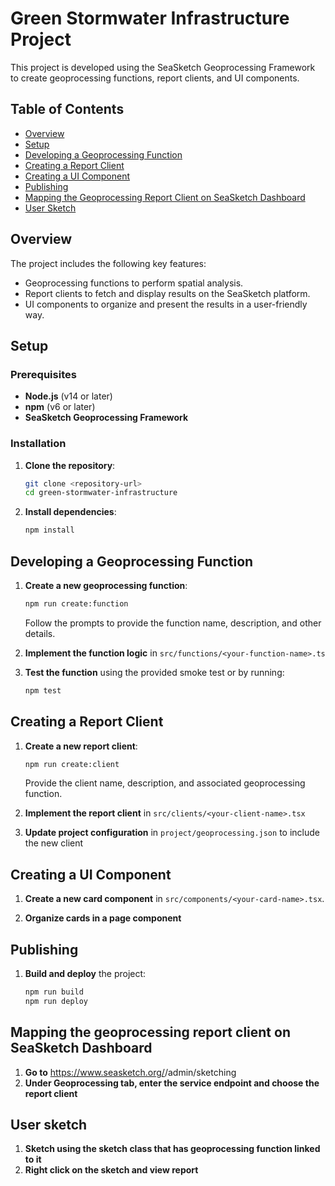 # Green Stormwater Infrastructure Project

This project is developed using the SeaSketch Geoprocessing Framework to create geoprocessing functions, report clients, and UI components.

## Table of Contents

- [Overview](#overview)
- [Setup](#setup)
- [Developing a Geoprocessing Function](#developing-a-geoprocessing-function)
- [Creating a Report Client](#creating-a-report-client)
- [Creating a UI Component](#creating-a-ui-component)
- [Publishing](#publishing)
- [Mapping the Geoprocessing Report Client on SeaSketch Dashboard](#mapping-the-geoprocessing-report-client-on-seasketch-dashboard)
- [User Sketch](#user-sketch)

## Overview

The project includes the following key features:
- Geoprocessing functions to perform spatial analysis.
- Report clients to fetch and display results on the SeaSketch platform.
- UI components to organize and present the results in a user-friendly way.

## Setup

### Prerequisites

- **Node.js** (v14 or later)
- **npm** (v6 or later)
- **SeaSketch Geoprocessing Framework**

### Installation

1. **Clone the repository**:
    ```bash
    git clone <repository-url>
    cd green-stormwater-infrastructure
    ```

2. **Install dependencies**:
    ```bash
    npm install
    ```

## Developing a Geoprocessing Function

1. **Create a new geoprocessing function**:
    ```bash
    npm run create:function
    ```
    Follow the prompts to provide the function name, description, and other details.

2. **Implement the function logic** in `src/functions/<your-function-name>.ts`

3. **Test the function** using the provided smoke test or by running:
    ```bash
    npm test
    ```

## Creating a Report Client

1. **Create a new report client**:
    ```bash
    npm run create:client
    ```
    Provide the client name, description, and associated geoprocessing function.

2. **Implement the report client** in `src/clients/<your-client-name>.tsx`

3. **Update project configuration** in `project/geoprocessing.json` to include the new client

## Creating a UI Component

1. **Create a new card component** in `src/components/<your-card-name>.tsx`.

2. **Organize cards in a page component**

## Publishing

1. **Build and deploy** the project:
    ```bash
    npm run build
    npm run deploy
    ```

## Mapping the geoprocessing report client on SeaSketch Dashboard

1. **Go to** https://www.seasketch.org/<your-seasketch-project-name>/admin/sketching
2. **Under Geoprocessing tab, enter the service endpoint and choose the report client**

## User sketch

1. **Sketch using the sketch class that has geoprocessing function linked to it**
2. **Right click on the sketch and view report**

